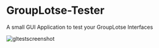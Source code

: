 # GroupLotse-Tester
A small GUI Application to test your GroupLotse Interfaces


![gltestscreenshot](https://user-images.githubusercontent.com/79027579/167867641-dd969f51-0fc7-403e-becb-d02fbfb30d4b.png)
